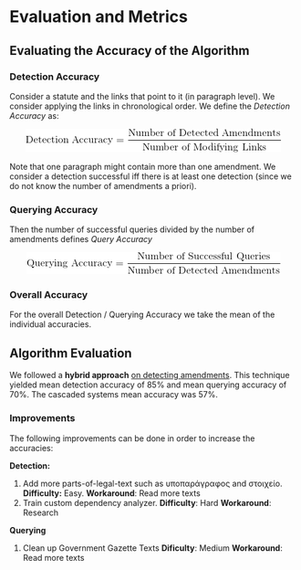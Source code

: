 # Evaluation and Metrics

## Evaluating the Accuracy of the Algorithm

### Detection Accuracy

Consider a statute and the links that point to it (in paragraph level). We consider applying the links in chronological order. We define the _Detection Accuracy_ as:

<p align='center'>

<img src="ac1.png">

</p>

Note that one paragraph might contain more than one amendment. We consider a detection successful iff there is at least one detection (since we do not know the number of amendments a priori). 

### Querying Accuracy

Then the number of successful queries divided by the number of amendments defines _Query Accuracy_

<p align='center'>

<img src="ac2.png">

</p>

### Overall Accuracy

For the overall Detection / Querying Accuracy we take the mean of the individual accuracies. 



## Algorithm Evaluation

We followed a **hybrid approach** [on detecting amendments](https://github.com/eellak/gsoc2018-3gm/wiki/Algorithms-for-analyzing-Government-Gazette-Documents). This technique yielded mean detection accuracy of 85% and mean querying accuracy of 70%. The cascaded systems mean accuracy was  57%. 

### Improvements

The following improvements can be done in order to increase the accuracies:

**Detection:**

1. Add more parts-of-legal-text such as υποπαράγραφος and στοιχείο.
   **Difficulty:** Easy.
   **Workaround**: Read more texts
2. Train custom dependency analyzer. 
   **Difficulty**: Hard
   **Workaround**: Research

**Querying**

1. Clean up Government Gazette Texts
   **Dificulty**: Medium
   **Workaround**: Read more texts